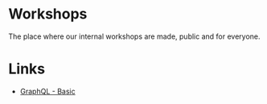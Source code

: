 # Workshops

The place where our internal workshops are made, public and for everyone.

# Links
- [GraphQL - Basic](/graphql_basic)
